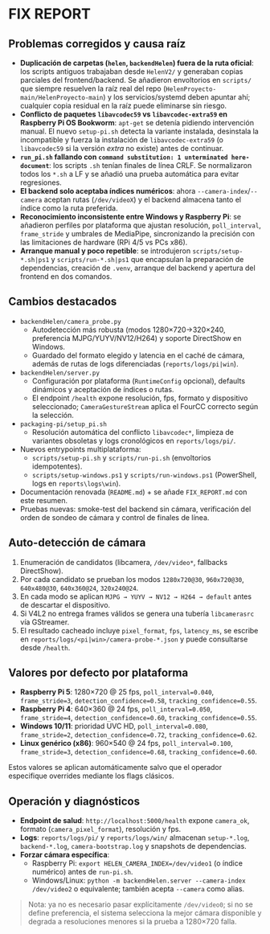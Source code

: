 # FIX REPORT

## Problemas corregidos y causa raíz

- **Duplicación de carpetas (`helen`, `backendHelen`) fuera de la ruta oficial**: los scripts antiguos trabajaban desde `HelenV2/`
  y generaban copias parciales del frontend/backend. Se añadieron envoltorios en `scripts/` que siempre resuelven la raíz real del
  repo (`HelenProyecto-main/HelenProyecto-main`) y los servicios/systemd deben apuntar ahí; cualquier copia residual en la raíz
  puede eliminarse sin riesgo.
- **Conflicto de paquetes `libavcodec59` vs `libavcodec-extra59` en Raspberry Pi OS Bookworm**: `apt-get` se detenía pidiendo
  intervención manual. El nuevo `setup-pi.sh` detecta la variante instalada, desinstala la incompatible y fuerza la instalación de
  `libavcodec-extra59` (o `libavcodec59` si la versión *extra* no existe) antes de continuar.
- **`run_pi.sh` fallando con `command substitution: 1 unterminated here-document`**: los scripts `.sh` tenían finales de línea CRLF.
  Se normalizaron todos los `*.sh` a LF y se añadió una prueba automática para evitar regresiones.
- **El backend solo aceptaba índices numéricos**: ahora `--camera-index`/`--camera` aceptan rutas (`/dev/videoX`) y el backend
  almacena tanto el índice como la ruta preferida.
- **Reconocimiento inconsistente entre Windows y Raspberry Pi**: se añadieron perfiles por plataforma que ajustan resolución,
  `poll_interval`, `frame_stride` y umbrales de MediaPipe, sincronizando la precisión con las limitaciones de hardware (RPi 4/5 vs
  PCs x86).
- **Arranque manual y poco repetible**: se introdujeron `scripts/setup-*.sh|ps1` y `scripts/run-*.sh|ps1` que encapsulan la
  preparación de dependencias, creación de `.venv`, arranque del backend y apertura del frontend en dos comandos.

## Cambios destacados

- `backendHelen/camera_probe.py`
  - Autodetección más robusta (modos 1280×720→320×240, preferencia MJPG/YUYV/NV12/H264) y soporte DirectShow en Windows.
  - Guardado del formato elegido y latencia en el caché de cámara, además de rutas de logs diferenciadas (`reports/logs/pi|win`).
- `backendHelen/server.py`
  - Configuración por plataforma (`RuntimeConfig` opcional), defaults dinámicos y aceptación de índices o rutas.
  - El endpoint `/health` expone resolución, fps, formato y dispositivo seleccionado; `CameraGestureStream` aplica el FourCC
    correcto según la selección.
- `packaging-pi/setup_pi.sh`
  - Resolución automática del conflicto `libavcodec*`, limpieza de variantes obsoletas y logs cronológicos en `reports/logs/pi/`.
- Nuevos entrypoints multiplataforma:
  - `scripts/setup-pi.sh` y `scripts/run-pi.sh` (envoltorios idempotentes).
  - `scripts/setup-windows.ps1` y `scripts/run-windows.ps1` (PowerShell, logs en `reports\logs\win`).
- Documentación renovada (`README.md`) + se añade `FIX_REPORT.md` con este resumen.
- Pruebas nuevas: smoke-test del backend sin cámara, verificación del orden de sondeo de cámara y control de finales de línea.

## Auto-detección de cámara

1. Enumeración de candidatos (libcamera, `/dev/video*`, fallbacks DirectShow).
2. Por cada candidato se prueban los modos `1280x720@30`, `960x720@30`, `640x480@30`, `640x360@24`, `320x240@24`.
3. En cada modo se aplican `MJPG → YUYV → NV12 → H264 → default` antes de descartar el dispositivo.
4. Si V4L2 no entrega frames válidos se genera una tubería `libcamerasrc` vía GStreamer.
5. El resultado cacheado incluye `pixel_format`, `fps`, `latency_ms`, se escribe en `reports/logs/<pi|win>/camera-probe-*.json` y
   puede consultarse desde `/health`.

## Valores por defecto por plataforma

- **Raspberry Pi 5**: 1280×720 @ 25 fps, `poll_interval=0.040`, `frame_stride=3`, `detection_confidence=0.58`,
  `tracking_confidence=0.55`.
- **Raspberry Pi 4**: 640×360 @ 24 fps, `poll_interval=0.050`, `frame_stride=4`, `detection_confidence=0.60`,
  `tracking_confidence=0.55`.
- **Windows 10/11**: prioridad UVC HD, `poll_interval=0.080`, `frame_stride=2`, `detection_confidence=0.72`,
  `tracking_confidence=0.62`.
- **Linux genérico (x86)**: 960×540 @ 24 fps, `poll_interval=0.100`, `frame_stride=3`, `detection_confidence=0.68`,
  `tracking_confidence=0.60`.

Estos valores se aplican automáticamente salvo que el operador especifique overrides mediante los flags clásicos.

## Operación y diagnósticos

- **Endpoint de salud**: `http://localhost:5000/health` expone `camera_ok`, formato (`camera_pixel_format`), resolución y fps.
- **Logs**: `reports/logs/pi/` y `reports/logs/win/` almacenan `setup-*.log`, `backend-*.log`, `camera-bootstrap.log` y snapshots
  de dependencias.
- **Forzar cámara específica**:
  - Raspberry Pi: `export HELEN_CAMERA_INDEX=/dev/video1` (o índice numérico) antes de `run-pi.sh`.
  - Windows/Linux: `python -m backendHelen.server --camera-index /dev/video2` o equivalente; también acepta `--camera` como alias.

> Nota: ya no es necesario pasar explícitamente `/dev/video0`; si no se define preferencia, el sistema selecciona la mejor cámara
> disponible y degrada a resoluciones menores si la prueba a 1280×720 falla.
